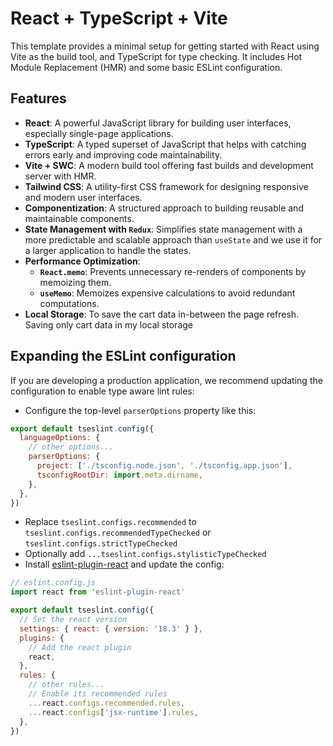 # React + TypeScript + Vite

This template provides a minimal setup for getting started with React using Vite as the build tool, and TypeScript for type checking. It includes Hot Module Replacement (HMR) and some basic ESLint configuration.


## Features

- **React**: A powerful JavaScript library for building user interfaces, especially single-page applications.
- **TypeScript**: A typed superset of JavaScript that helps with catching errors early and improving code maintainability.
- **Vite + SWC**: A modern build tool offering fast builds and development server with HMR.
- **Tailwind CSS**: A utility-first CSS framework for designing responsive and modern user interfaces.
- **Componentization**: A structured approach to building reusable and maintainable components.
- **State Management with `Redux`**: Simplifies state management with a more predictable and scalable approach than `useState` and we use it for a larger application to handle the states.
- **Performance Optimization**:
  - **`React.memo`**: Prevents unnecessary re-renders of components by memoizing them.
  - **`useMemo`**: Memoizes expensive calculations to avoid redundant computations.
- **Local Storage**: To save the cart data in-between the page refresh. Saving only cart data in my local storage


## Expanding the ESLint configuration

If you are developing a production application, we recommend updating the configuration to enable type aware lint rules:

- Configure the top-level `parserOptions` property like this:

```js
export default tseslint.config({
  languageOptions: {
    // other options...
    parserOptions: {
      project: ['./tsconfig.node.json', './tsconfig.app.json'],
      tsconfigRootDir: import.meta.dirname,
    },
  },
})
```

- Replace `tseslint.configs.recommended` to `tseslint.configs.recommendedTypeChecked` or `tseslint.configs.strictTypeChecked`
- Optionally add `...tseslint.configs.stylisticTypeChecked`
- Install [eslint-plugin-react](https://github.com/jsx-eslint/eslint-plugin-react) and update the config:

```js
// eslint.config.js
import react from 'eslint-plugin-react'

export default tseslint.config({
  // Set the react version
  settings: { react: { version: '18.3' } },
  plugins: {
    // Add the react plugin
    react,
  },
  rules: {
    // other rules...
    // Enable its recommended rules
    ...react.configs.recommended.rules,
    ...react.configs['jsx-runtime'].rules,
  },
})
```
